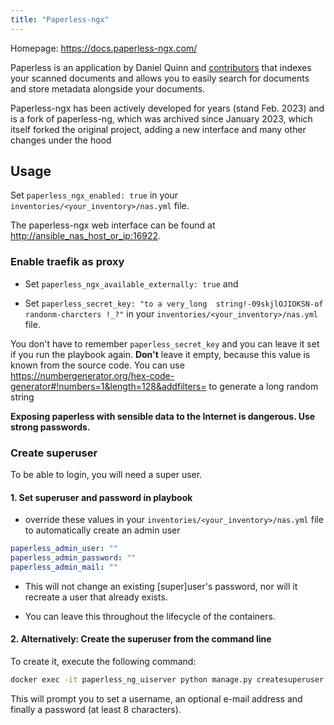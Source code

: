 ```yaml
---
title: "Paperless-ngx"
---
```


Homepage: <https://docs.paperless-ngx.com/>

Paperless is an application by Daniel Quinn and [contributors](https://github.com/paperless-ngx/paperless-ngx/graphs/contributors) that indexes your scanned documents and allows you to easily search for documents and store metadata alongside your documents.

Paperless-ngx has been actively developed for years (stand Feb. 2023) and is a fork of paperless-ng, which was archived since January 2023, which itself forked the original project, adding a new interface and many other changes under the hood

## Usage

Set `paperless_ngx_enabled: true` in your `inventories/<your_inventory>/nas.yml` file.

The paperless-ngx web interface can be found at <http://ansible_nas_host_or_ip:16922>.

### Enable traefik as proxy

- Set `paperless_ngx_available_externally: true` and

- Set `paperless_secret_key: "to a very_long  string!-09skjlOJIOKSN-of randonm-charcters !_?"`
in your `inventories/<your_inventory>/nas.yml` file.

You don't have to remember `paperless_secret_key` and you can leave it set if you run the playbook again. **Don't** leave it empty, because this value is known from the source code. You can use <https://numbergenerator.org/hex-code-generator#!numbers=1&length=128&addfilters=> to generate a long random string

**Exposing paperless with sensible data to the Internet is dangerous. Use strong passwords.**

### Create superuser

To be able to login, you will need a super user.

#### 1. Set superuser and password in playbook

- override these values in your `inventories/<your_inventory>/nas.yml` file to automatically create an admin user

```yml
paperless_admin_user: ""
paperless_admin_password: ""
paperless_admin_mail: ""
```

- This will not change an existing [super]user's password, nor will it recreate a user that already exists.

- You can leave this throughout the lifecycle of the containers.

#### 2. Alternatively: Create the superuser from the command line

To create it, execute the following command:

```bash
docker exec -it paperless_ng_uiserver python manage.py createsuperuser
```

This will prompt you to set a username, an optional e-mail address and finally a password (at least 8 characters).
